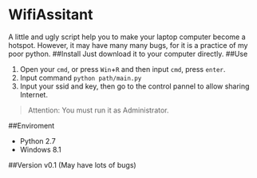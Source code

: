 WifiAssitant
============

A little and ugly script help you to make your laptop computer become a hotspot. However, it may have many many bugs, for it is a practice of my poor python.
##Install
Just download it to your computer directly.
##Use
1. Open your `cmd`, or press `Win`+`R` and then input `cmd`, press `enter`. 
2. Input command `python path/main.py`
3. Input your ssid and key, then go to the control pannel to allow sharing Internet.

> Attention: You must run it as Administrator.

##Enviroment
* Python 2.7
* Windows 8.1

##Version
v0.1 (May have lots of bugs)
